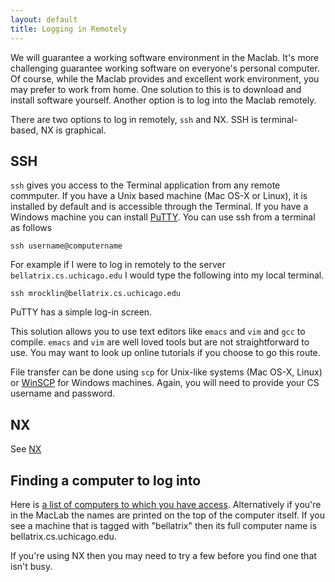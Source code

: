 ```yaml
---
layout: default
title: Logging in Remotely 
---
```


We will guarantee a working software environment in the Maclab. It's more challenging guarantee working software on everyone's personal computer. Of course, while the Maclab provides and excellent work environment, you may prefer to work from home. One solution to this is to download and install software yourself. Another option is to log into the Maclab remotely. 

There are two options to log in remotely, `ssh` and NX. SSH is terminal-based,
NX is graphical. 

SSH
---

`ssh` gives you access to the Terminal application from any remote commputer.
If you have a Unix based machine (Mac OS-X or Linux), it is installed by
default and is accessible through the Terminal. If you have a Windows machine
you can install
[PuTTY](http://www.chiark.greenend.org.uk/~sgtatham/putty/download.html). You can use ssh from a terminal as follows

    ssh username@computername

For example if I were to log in remotely to the server
`bellatrix.cs.uchicago.edu` I would type the following into my local terminal. 

    ssh mrocklin@bellatrix.cs.uchicago.edu

PuTTY has a simple log-in screen. 

This solution allows you to use text editors like `emacs` and `vim` and `gcc`
to compile. `emacs` and `vim` are well loved tools but are not straightforward to use. You may want to look up online tutorials if you choose to go this route. 

File transfer can be done using `scp` for Unix-like systems (Mac OS-X, Linux)
or [WinSCP](http://winscp.net/eng/index.php) for Windows machines. Again, you will need to provide your CS username and password. 


NX
--

See [NX](nx.html)


Finding a computer to log into 
------------------------------

Here is [a list of computers to which you have access](http://tools.cs.uchicago.edu/find_cs_hosts/search.cgi?host=cpu_mhz&host=description&host=location&host=os&verbose=1). 
Alternatively if you're in the MacLab the names are printed on the top of the computer itself.  If you see a machine that is tagged with "bellatrix" then its full computer name is bellatrix.cs.uchicago.edu. 

If you're using NX then you may need to try a few before you find one that isn't busy. 
